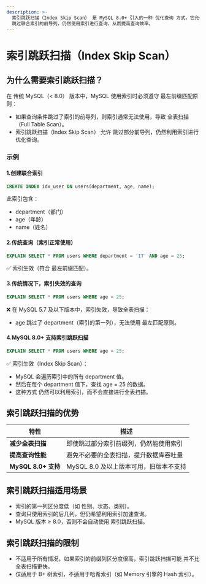 ```yaml
---
description: >-
  索引跳跃扫描（Index Skip Scan） 是 MySQL 8.0+ 引入的一种 优化查询 方式，它允许
  跳过联合索引的前导列，仍然使用索引进行查询，从而提高查询效率。
---
```


# 索引跳跃扫描（Index Skip Scan）

## 为什么需要索引跳跃扫描？

在 传统 MySQL（< 8.0） 版本中，MySQL 使用索引时必须遵守 最左前缀匹配原则：

* 如果查询条件跳过了索引的前导列，则索引通常无法使用，导致 全表扫描（Full Table Scan）。
* 索引跳跃扫描（Index Skip Scan） 允许 跳过部分前导列，仍然利用索引进行优化查询。

### 示例

#### 1.创建联合索引

```sql
CREATE INDEX idx_user ON users(department, age, name);
```

此索引包含：

* department（部门）
* age（年龄）
* name（姓名）

#### 2.传统查询（索引正常使用）

```sql
EXPLAIN SELECT * FROM users WHERE department = 'IT' AND age = 25;
```

✅ 索引生效（符合 最左前缀匹配）。

#### 3.传统情况下，索引失效的查询

```sql
EXPLAIN SELECT * FROM users WHERE age = 25;
```

❌ 在 MySQL 5.7 及以下版本中，索引失效，导致全表扫描：

* age 跳过了 department（索引的第一列），无法使用 最左匹配原则。

#### 4.MySQL 8.0+ 支持索引跳跃扫描

```sql
EXPLAIN SELECT * FROM users WHERE age = 25;
```

✅ 索引生效（Index Skip Scan）：

* MySQL 会遍历索引中的所有 department 值。
* 然后在每个 department 值下，查找 age = 25 的数据。
* 这种方式 仍然可以利用索引，而不会直接进行全表扫描。

## 索引跳跃扫描的优势

| **特性**            | **描述**                   |
| ----------------- | ------------------------ |
| **减少全表扫描**        | 即使跳过部分索引前缀列，仍然能使用索引      |
| **提高查询性能**        | 避免不必要的全表扫描，提升数据库吞吐量      |
| **MySQL 8.0+ 支持** | MySQL 8.0 及以上版本可用，旧版本不支持 |

## 索引跳跃扫描适用场景

* 索引的第一列区分度低（如 性别、状态、类别）。
* 查询只使用索引的后几列，但仍希望利用索引加速查询。
* MySQL 版本 ≥ 8.0，否则不会自动使用 索引跳跃扫描。

## 索引跳跃扫描的限制

* 不适用于所有情况，如果索引的前缀列区分度很高，索引跳跃扫描可能 并不比全表扫描更快。
* 仅适用于 B+ 树索引，不适用于哈希索引（如 Memory 引擎的 Hash 索引）。

